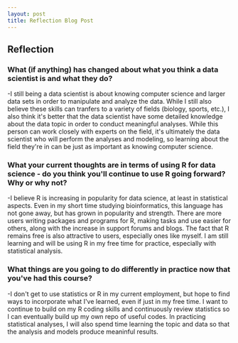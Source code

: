 ```yaml
---
layout: post
title: Reflection Blog Post
---
```


## Reflection

### What (if anything) has changed about what you think a data scientist is and what they do?
-I still being a data scientist is about knowing computer science and larger data sets in order to manipulate and analyze the data. While I still also believe these skills can tranfers to a variety of fields (biology, sports, etc.), I also think it's better that the data scientist have some detailed knowledge about the data topic in order to conduct meaningful analyses. While this person can work closely with experts on the field, it's ultimately the data scientist who will perform the analyses and modeling, so learning about the field they're in can be just as important as knowing computer science.

### What your current thoughts are in terms of using R for data science - do you think you'll continue to use R going forward?  Why or why not?
-I believe R is increasing in popularity for data science, at least in statistical aspects. Even in my short time studying bioinformatics, this language has not gone away, but has grown in popularity and strength. There are more users writing packages and programs for R, making tasks and use easier for others, along with the increase in support forums and blogs. The fact that R remains free is also attractive to users, especially ones like myself. I am still learning and will be using R in my free time for practice, especially with statistical analysis.

### What things are you going to do differently in practice now that you've had this course?
-I don't get to use statistics or R in my current employment, but hope to find ways to incorporate what I've learned, even if just in my free time. I want to continue to build on my R coding skills and continuously review statistics so I can eventually build up my own repo of useful codes. In practicing statistical analyses, I will also spend time learning the topic and data so that the analysis and models produce meaninful results.
